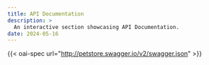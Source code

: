 ```yaml
---
title: API Documentation
description: >
  An interactive section showcasing API Documentation.
date: 2024-05-16
---
```


{{< oai-spec url="http://petstore.swagger.io/v2/swagger.json" >}}
